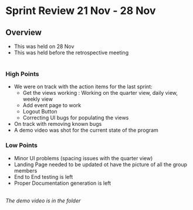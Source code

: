 # Sprint Review 21 Nov - 28 Nov

## Overview
- This was held on 28 Nov
- This was held before the retrospective meeting
<br><br>

### High Points
- We were on track with the action items for the last sprint:
  - Get the views working : Working on the quarter view, daily view, weekly view
  - Add event page to work
  - Logout Button
  - Correcting UI bugs for populating the views
- On track with removing known bugs
- A demo video was shot for the current state of the program


### Low Points
- Minor UI problems (spacing issues with the quarter view)
- Landing Page needed to be updated ot have the picture of all the group members
- End to End testing is left
- Proper Documentation generation is left
<br><br>

*The demo video is in the folder*